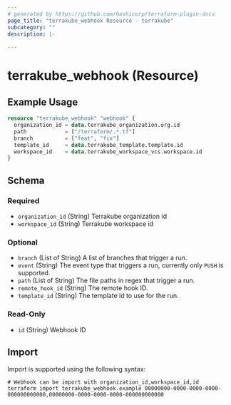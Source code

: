 ```yaml
---
# generated by https://github.com/hashicorp/terraform-plugin-docs
page_title: "terrakube_webhook Resource - terrakube"
subcategory: ""
description: |-
  
---
```


# terrakube_webhook (Resource)



## Example Usage

```terraform
resource "terrakube_webhook" "webhook" {
  organization_id = data.terrakube_organization.org.id
  path            = ["/terraform/.*.tf"]
  branch          = ["feat", "fix"]
  template_id     = data.terrakube_template.template.id
  workspace_id    = data.terrakube_workspace_vcs.workspace.id
}
```

<!-- schema generated by tfplugindocs -->
## Schema

### Required

- `organization_id` (String) Terrakube organization id
- `workspace_id` (String) Terrakube workspace id

### Optional

- `branch` (List of String) A list of branches that trigger a run.
- `event` (String) The event type that triggers a run, currently only `PUSH` is supported.
- `path` (List of String) The file paths in regex that trigger a run.
- `remote_hook_id` (String) The remote hook ID.
- `template_id` (String) The template id to use for the run.

### Read-Only

- `id` (String) Webhook ID

## Import

Import is supported using the following syntax:

```shell
# Webhook can be import with organization_id,workspace_id,id
terraform import terrakube_webhook.example 00000000-0000-0000-0000-000000000000,00000000-0000-0000-0000-000000000000
```

